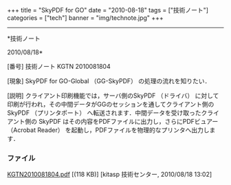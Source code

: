 ﻿+++
title = "SkyPDF for GO"
date = "2010-08-18"
tags = ["技術ノート"]
categories = ["tech"]
banner = "img/technote.jpg"
+++

-----------------------------------------------------------------------------------------------------------------------------

*技術ノート

2010/08/18*


[番号]
技術ノート KGTN 2010081804

[現象]
SkyPDF for GO-Global （GG-SkyPDF） の処理の流れを知りたい．

[説明]
クライアント印刷機能では，サーバ側のSkyPDF （ドライバ）
に対して印刷が行われ，その中間データがGGのセッションを通してクライアント側の
SkyPDF （プリンタポート）
へ転送されます．中間データを受け取ったクライアント側の SkyPDF
はその内容をPDFファイルに出力し，さらにPDFビュアー （Acrobat Reader）
を起動し，PDFファイルを物理的なプリンタへ出力します．


### ファイル

 
 


[KGTN2010081804.pdf](http://techreport.kitasp.net/attachments/download/275/KGTN2010081804.pdf)
 [(118 KB)] [kitasp 技術センター, 2010/08/18
13:02]


 


 

